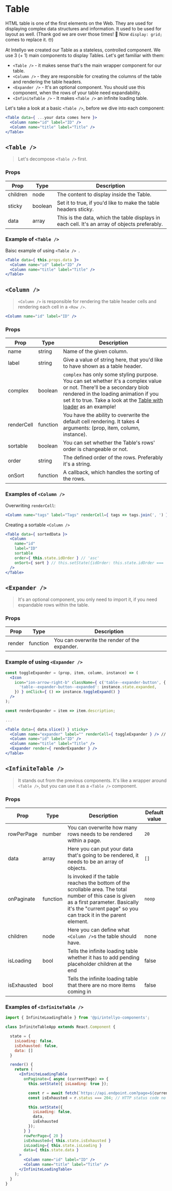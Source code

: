# Table

HTML table is one of the first elements on the Web. They are used for displaying complex data structures and information. It used to be used for layout as well. (Thank god we are over those times! 🙏  Now `display: grid;` comes to replace it. 🤓)

At Intellyo we created our Table as a stateless, controlled component. We use 3 (+ 1) main components to display Tables. Let's get familiar with them:
- `<Table />` - it makes sense that's the main wrapper component for our table.
- `<Column />` - they are responsible for creating the columns of the table and rendering the table headers.
- `<Expander />` - It's an optional component. You should use this component, when the rows of your table need expandability.
- `<InfiniteTable />` - It makes `<Table />` an infinite loading table.

Let's take a look at a basic `<Table />`, before we dive into each component:

```jsx
<Table data={ ...your data comes here }>
  <Column name="id" label="ID" />
  <Column name="title" label="Title" />
</Table>
```

## `<Table />`

> Let's decompose `<Table />` first.

### Props

| Prop | Type | Description |
| ---- | ---- | ----------- |
| children | node | The content to display inside the Table. |
| sticky | boolean | Set it to true, if you'd like to make the table headers sticky. |
| data | array | This is the data, which the table displays in each cell. It's an array of objects preferably. |

### Example of `<Table />`

Baisc example of using `<Table /> `.

```jsx
<Table data={ this.props.data }>
  <Column name="id" label="ID" />
  <Column name="title" label="Title" />
</Table>
```

## `<Column />`

> `<Column />` is responsible for rendering the table header cells and rendering each cell in a `<Row />`.

```jsx
<Column name="id" label="ID" />
```

### Props

| Prop | Type | Description |
| ---- | ---- | ----------- |
| name | string | Name of the given column. |
| label | string | Give a value of string here, that you'd like to have shown as a table header. |
| complex | boolean | `complex` has only some styling purpose. You can set whether it's a complex value or not. There'll be a secondary blob rendered in the loading animation if you set it to true. Take a look at the [Table with loader](https://ux.intellyo.com/tables) as an example! |
| renderCell | function | You have the ability to overwrite the default cell rendering. It takes 4 arguments: (prop, item, column, instance). |
| sortable | boolean | You can set whether the Table's rows' order is changeable or not. |
| order | string | The defined order of the rows. Preferably it's a string. |
| onSort | function | A callback, which handles the sorting of the rows. |

### Examples of `<Column />`

Overwriting `renderCell`:

```jsx
<Column name="tags" label="Tags" renderCell={ tags => tags.join(', ') } />
```

Creating a sortable `<Column />`

```jsx
<Table data={ sortedData }>
  <Column
    name="id"
    label="ID"
    sortable
    order={ this.state.idOrder } // 'asc'
    onSort={ sort } // this.setState({idOrder: this.state.idOrder === 'asc' ? 'desc' : 'asc'})
  />
</Table>
```

## `<Expander />`

> It's an optional component, you only need to import it, if you need expandable rows within the table.

### Props

| Prop | Type | Description |
| ---- | ---- | ----------- |
| render | function | You can overwrite the render of the expander. |

### Example of using `<Expander />`

```jsx
const toggleExpander = (prop, item, column, instance) => (
  <Icon
    icon="ion-arrow-right-b" className={ c('table--expander-button', {
      'table--expander-button--expanded': instance.state.expanded,
    }) } onClick={ () => instance.toggleExpand() }
  />
);

const renderExpander = item => item.description;

...

<Table data={ data.slice() } sticky>
  <Column name="expander" label="" renderCell={ toggleExpander } /> // Note that you need to create a seperate Column for it.
  <Column name="id" label="ID" />
  <Column name="title" label="Title" />
  <Expander render={ renderExpander } />
</Table>
```

## `<InfiniteTable />`

> It stands out from the previous components. It's like a wrapper around `<Table />`, but you can use it as a `<Table />` component.

### Props

| Prop | Type | Description | Default value |
| ---- | ---- | ----------- | ------------- |
| rowPerPage | number | You can overwrite how many rows needs to be rendered within a page. | `20` |
| data | array | Here you can put your data that's going to be rendered, it needs to be an array of objects. | `[]` |
| onPaginate | function | Is invoked if the table reaches the bottom of the scrollable area. The total number of this case is given as a first parameter. Basically it's the "current page" so you can track it in the parent element. | `noop` |
| children | node | Here you can define what `<Column />`s the table should have. | none |
| isLoading | bool | Tells the infinite loading table whether it has to add pending placeholder children at the end | false |
| isExhausted | bool | Tells the infinite loading table that there are no more items coming in | false |

### Examples of `<InfiniteTable />`

```jsx
import { InfiniteLoadingTable } from '@pi/intellyo-components';

class InfiniteTableApp extends React.Component {

  state = {
    isLoading: false,
    isExhausted: false,
    data: []
  }

  render() {
    return (
      <InfiniteLoadingTable
        onPaginate={ async (currentPage) => {
          this.setState({ isLoading: true });

          const r = await fetch(`https://api.endpoint.com?page=${currentPage}`);
          const isExhausted = r.status === 204; // HTTP status code no content.

          this.setState({
            isLoading: false,
            data,
            isExhausted
          });
        } }
        rowPerPage={ 20 }
        isExhausted={ this.state.isExhausted }
        isLoading={ this.state.isLoading }
        data={ this.state.data }
      >
        <Column name="id" label="ID" />
        <Column name="title" label="Title" />
      </InfiniteLoadingTable>
    );
  }
}
```
